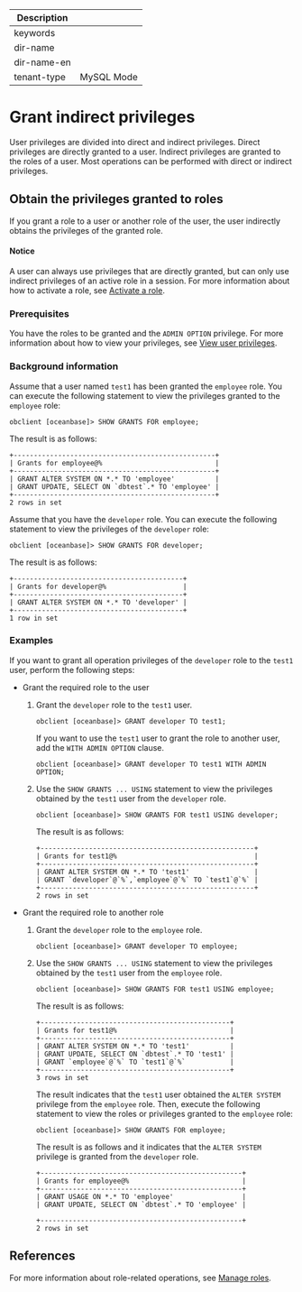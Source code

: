 | Description |                 |
|---------------|-----------------|
| keywords |                 |
| dir-name |                 |
| dir-name-en |                 |
| tenant-type | MySQL Mode |

# Grant indirect privileges

User privileges are divided into direct and indirect privileges. Direct privileges are directly granted to a user. Indirect privileges are granted to the roles of a user. Most operations can be performed with direct or indirect privileges.

## Obtain the privileges granted to roles

If you grant a role to a user or another role of the user, the user indirectly obtains the privileges of the granted role.

<main id="notice" type='notice'>
<h4>Notice</h4>
<p>A user can always use privileges that are directly granted, but can only use indirect privileges of an active role in a session. For more information about how to activate a role, see <a href="340.role-management-of-mysql-mode/500.activating-roles-of-mysql-mode.md">Activate a role</a>. </p>
</main>

### Prerequisites

You have the roles to be granted and the `ADMIN OPTION` privilege. For more information about how to view your privileges, see [View user privileges](../200.permission-of-mysql-mode/400.view-user-permissions-of-mysql-mode.md).

### Background information

Assume that a user named `test1` has been granted the `employee` role. You can execute the following statement to view the privileges granted to the `employee` role:

```shell
obclient [oceanbase]> SHOW GRANTS FOR employee;
```

The result is as follows:

```shell
+--------------------------------------------------+
| Grants for employee@%                            |
+--------------------------------------------------+
| GRANT ALTER SYSTEM ON *.* TO 'employee'          |
| GRANT UPDATE, SELECT ON `dbtest`.* TO 'employee' |
+--------------------------------------------------+
2 rows in set
```

Assume that you have the `developer` role. You can execute the following statement to view the privileges of the `developer` role:

```shell
obclient [oceanbase]> SHOW GRANTS FOR developer;
```

The result is as follows:

```shell
+------------------------------------------+
| Grants for developer@%                   |
+------------------------------------------+
| GRANT ALTER SYSTEM ON *.* TO 'developer' |
+------------------------------------------+
1 row in set
```

### Examples

If you want to grant all operation privileges of the `developer` role to the `test1` user, perform the following steps:

* Grant the required role to the user

   1. Grant the `developer` role to the `test1` user.

      ```shell
      obclient [oceanbase]> GRANT developer TO test1;
      ```

      If you want to use the `test1` user to grant the role to another user, add the `WITH ADMIN OPTION` clause.

      ```shell
      obclient [oceanbase]> GRANT developer TO test1 WITH ADMIN OPTION;
      ```

   2. Use the `SHOW GRANTS ... USING` statement to view the privileges obtained by the `test1` user from the `developer` role.

      ```shell
      obclient [oceanbase]> SHOW GRANTS FOR test1 USING developer;
      ```

      The result is as follows:

      ```shell
      +-----------------------------------------------------+
      | Grants for test1@%                                  |
      +-----------------------------------------------------+
      | GRANT ALTER SYSTEM ON *.* TO 'test1'                |
      | GRANT `developer`@`%`,`employee`@`%` TO `test1`@`%` |
      +-----------------------------------------------------+
      2 rows in set
      ```

* Grant the required role to another role

   1. Grant the `developer` role to the `employee` role.

      ```shell
      obclient [oceanbase]> GRANT developer TO employee;
      ```

   2. Use the `SHOW GRANTS ... USING` statement to view the privileges obtained by the `test1` user from the `employee` role.

      ```shell
      obclient [oceanbase]> SHOW GRANTS FOR test1 USING employee;
      ```

      The result is as follows:

      ```shell
      +-----------------------------------------------+
      | Grants for test1@%                            |
      +-----------------------------------------------+
      | GRANT ALTER SYSTEM ON *.* TO 'test1'          |
      | GRANT UPDATE, SELECT ON `dbtest`.* TO 'test1' |
      | GRANT `employee`@`%` TO `test1`@`%`           |
      +-----------------------------------------------+
      3 rows in set
      ```

      The result indicates that the `test1` user obtained the `ALTER SYSTEM` privilege from the `employee` role. Then, execute the following statement to view the roles or privileges granted to the `employee` role:

      ```shell
      obclient [oceanbase]> SHOW GRANTS FOR employee;
      ```

      The result is as follows and it indicates that the `ALTER SYSTEM` privilege is granted from the `developer` role.

      ```shell
      +--------------------------------------------------+
      | Grants for employee@%                            |
      +--------------------------------------------------+
      | GRANT USAGE ON *.* TO 'employee'                 |
      | GRANT UPDATE, SELECT ON `dbtest`.* TO 'employee' |

      +--------------------------------------------------+
      2 rows in set
      ```

## References

For more information about role-related operations, see [Manage roles](340.role-management-of-mysql-mode/100.roles-of-mysql-mode.md).
